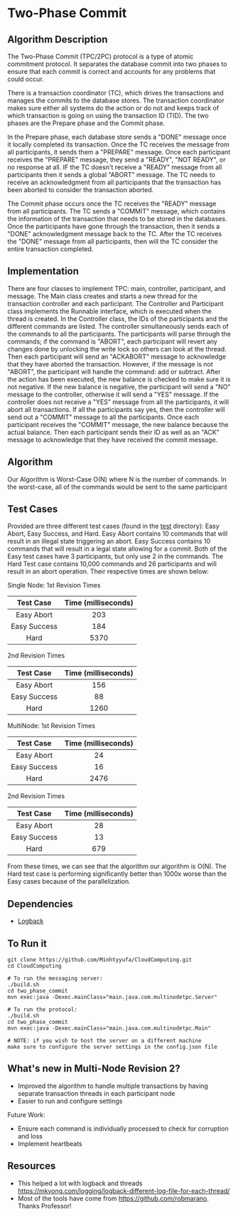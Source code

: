 # Two-Phase Commit 
## Algorithm Description
The Two-Phase Commit (TPC/2PC) protocol is a type of atomic commitment protocol. It separates the database commit into two phases to ensure that each commit is correct and accounts for any problems that could occur. 

There is a transaction coordinator (TC), which drives the transactions and manages the commits to the database stores. The transaction coordinator makes sure either all systems do the action or do not and keeps track of which transaction is going on using the transaction ID (TID). The two phases are the Prepare phase and the Commit phase. 

In the Prepare phase, each database store sends a "DONE" message once it locally completed its transaction. Once the TC receives the message from all participants, it sends them a "PREPARE" message. Once each participant receives the "PREPARE" message, they send a "READY", "NOT READY", or no response at all. IF the TC doesn't receive a "READY" message from all participants then it sends a global "ABORT" message. The TC needs to receive an acknowledgment from all participants that the transaction has been aborted to consider the transaction aborted.  

The Commit phase occurs once the TC receives the "READY" message from all participants. The TC sends a "COMMIT" message, which contains the information of the transaction that needs to be stored in the databases. Once the participants have gone through the transaction, then it sends a "DONE" acknowledgment message back to the TC. After the TC receives the "DONE" message from all participants, then will the TC consider the entire transaction completed.


## Implementation
There are four classes to implement TPC: main, controller, participant, and message. The Main class creates and starts a new thread for the transaction controller and each participant. The Controller and Participant class implements the Runnable interface, which is executed when the thread is created. In the Controller class, the IDs of the participants and the different commands are listed. The controller simultaneously sends each of the commands to all the participants. The participants will parse through the commands; if the command is "ABORT", each participant will revert any changes done by unlocking the write lock so others can look at the thread. Then each participant will send an "ACKABORT" message to acknowledge that they have aborted the transaction. However, if the message is not "ABORT", the participant will handle the command: add or subtract. After the action has been executed, the new balance is checked to make sure it is not negative. If the new balance is negative, the participant will send a "NO" message to the controller, otherwise it will send a "YES" message. If the controller does not receive a "YES" message from all the participants, it will abort all transactions. If all the participants say yes, then the controller will send out a "COMMIT" message to all the participants. Once each participant receives the "COMMIT" message, the new balance because the actual balance. Then each participant sends their ID as well as an "ACK" message to acknowledge that they have received the commit message. 

## Algorithm
Our Algorithm is Worst-Case O(N) where N is the number of commands. In the worst-case, all of the commands would be sent to the same participant

## Test Cases
Provided are three different test cases (found in the [test](./test) directory): Easy Abort, Easy Success, and Hard.
Easy Abort contains 10 commands that will result in an illegal state triggering an abort. Easy Success contains 10 commands that
will result in a legal state allowing for a commit. Both of the Easy test cases have 3 participants, but only use 2 in the commands.
The Hard Test case contains 10,000 commands and 26 participants and will result in an abort operation. Their respective times
are shown below:


Single Node:
1st Revision Times

|   Test Case  | Time (milliseconds) |
|:------------:|:-------------------:|
|  Easy Abort  |         203         |
| Easy Success |         184         |
|     Hard     |         5370        |

2nd Revision Times

|   Test Case  | Time (milliseconds) |
|:------------:|:-------------------:|
|  Easy Abort  |         156         |
| Easy Success |           88       |
|     Hard     |         1260        |

MultiNode: 
1st Revision Times

|   Test Case  | Time (milliseconds) |
|:------------:|:-------------------:|
|  Easy Abort  |         24         |
| Easy Success |         16         |
|     Hard     |         2476        |

2nd Revision Times

|   Test Case  | Time (milliseconds) |
|:------------:|:-------------------:|
|  Easy Abort  |         28         |
| Easy Success |         13         |
|     Hard     |         679        |

From these times, we can see that the algorithm our algorithm is O(N). The Hard test case is performing significantly better than 1000x worse than the Easy cases
because of the parallelization. 

## Dependencies
- [Logback](http://logback.qos.ch/)

## To Run it
```$xslt
git clone https://github.com/Minhtyyufa/CloudComputing.git
cd CloudComputing

# To run the messaging server:
./build.sh
cd two_phase_commit
mvn exec:java -Dexec.mainClass="main.java.com.multinodetpc.Server"

# To run the protocol:
./build.sh
cd two_phase_commit
mvn exec:java -Dexec.mainClass="main.java.com.multinodetpc.Main"

# NOTE: if you wish to host the server on a different machine 
make sure to configure the server settings in the config.json file
```

## What's new in Multi-Node Revision 2?

- Improved the algorithm to handle multiple transactions by having separate transaction threads in each participant node
- Easier to run and configure settings

Future Work:

- Ensure each command is individually processed to check for corruption and loss
- Implement heartbeats


## Resources
- This helped a lot with logback and threads https://mkyong.com/logging/logback-different-log-file-for-each-thread/
- Most of the tools have come from https://github.com/robmarano. Thanks Professor!
